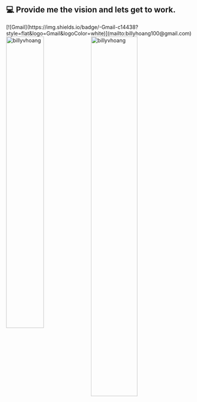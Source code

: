 <h2>💻 Provide me the vision and lets get to work.</h2>
[![Gmail](https://img.shields.io/badge/-Gmail-c14438?style=flat&logo=Gmail&logoColor=white)](mailto:billyhoang100@gmail.com)

<div>
  <img width="45%" align="left" src="https://github-readme-stats.vercel.app/api/top-langs?username=billyvhoang&show_icons=true&locale=en&layout=compact" alt="billyvhoang" />
  <img width="50%"  src="https://github-readme-streak-stats.herokuapp.com/?user=billyvhoang&" alt="billyvhoang" />
</div>

